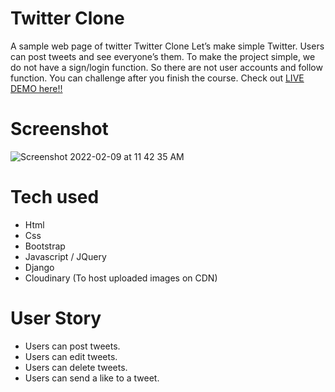 # Twitter Clone
A sample web page of twitter
Twitter Clone
Let’s make simple Twitter. Users can post tweets and see everyone’s them.
To make the project simple, we do not have a sign/login function.
So there are not user accounts and follow function. You can challenge after you finish the course.
Check out [LIVE DEMO here!!](https://jitwitterclone.herokuapp.com/)
# Screenshot
![Screenshot 2022-02-09 at 11 42 35 AM](<img width="1413" alt="image" src="https://user-images.githubusercontent.com/49615544/185538414-49a2c37c-ca77-455f-84cf-28c17a5ac2ed.png">
)
# Tech used
* Html
* Css
* Bootstrap
* Javascript / JQuery
* Django
* Cloudinary (To host uploaded images on CDN)
# User Story
* Users can post tweets.
* Users can edit tweets.
* Users can delete tweets.
* Users can send a like to a tweet.
